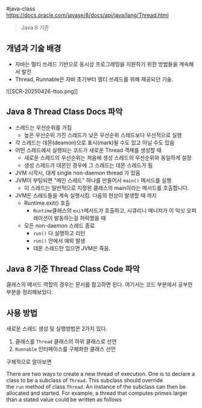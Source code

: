 #java-class
https://docs.oracle.com/javase/8/docs/api/java/lang/Thread.html
> Java 8 기준 
## 개념과 기술 배경
- 자바는 멀티 쓰레드 기반으로 동시성 프로그래밍을 지원하기 위한 방법들을 계속해서 발전
- Thread, Runnable은 자바 초기부터 멀티 쓰레드를 위해 제공되던 기술.

![[SCR-20250426-ttoo.png]]

## Java 8 Thread Class Docs 파악
- 스레드는 우선순위를 가짐
	- 높은 우선순위 가진 스레드가 낮은 우선순위 스레드보다 우선적으로 실행
- 각 스레드는 데몬(deamon)으로 표시(mark)될 수도 있고 아닐 수도 있음
- 어떤 스레드에서 실행되는 코드가 새로운 Thread 객체를 생성할 때
	- 새로운 스레드의 우선순위는 처음에 생성 스레드의 우선순위와 동일하게 설정
	- 생성 스레드가 데몬인 경우에 그 스레드는 데몬 스레드가 됨
- JVM 시작시, 대게 single non-daemon thread 가 있음
- JVM이 부팅되면 "메인 스레드" 하나를 만들어서 `main()` 메서드를 실행
	- 이 스레드는 일반적으로 지정된 클래스의 main이라는 메서드를 호출합니다.
- JVM은 스레드들을 계속 실행시킴. 다음의 현상이 발생할 때 까지
	- Runtime.exit() 호출
		- `Runtime`클래스의 `exit`메서드가 호출하고, 시큐리니 매니저가 이 익싯 오퍼레이션이 발동하는걸 허락했을 때
	- 모든 non-daemon 스레드 종료
		- `run()` 다 실행하고 리턴
		- `run()` 안에서 예외 발생
		- 데몬 스레드만 있으면 JVM은 죽음.
## Java 8 기준 Thread Class Code 파악

클래스의 메서드 역할의 경우는 문서를 참고하면 된다. 여기서는 코드 부분에서 공부한 부분을 정리해보았다.

## 사용 방법

새로운 스레드 생성 및 실행방법은 2가지 있다.
1. 클래스를 `Thread` 클래스의 하위 클래스로 선언
2. `Runnable` 인터페이스를 구체화한 클래스 선언

구체적으로 알아보면


There are two ways to create a new thread of execution. One is to declare a class to be a subclass of `Thread`. This subclass should override the `run` method of class `Thread`. An instance of the subclass can then be allocated and started. For example, a thread that computes primes larger than a stated value could be written as follows